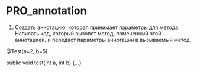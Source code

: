 # PRO_annotation

1. Создать аннотацию, которая принимает параметры для метода. Написать код, который вызовет метод,
помеченный этой аннотацией, и передаст параметры аннотации в вызываемый метод.

@Test(a=2, b=5)

public void test(int a, int b) {…}
